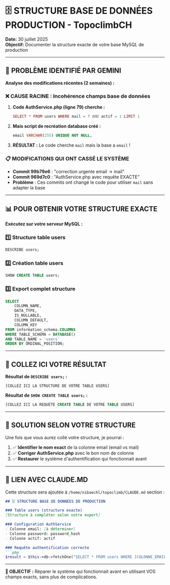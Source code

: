 # 🗄️ STRUCTURE BASE DE DONNÉES PRODUCTION - TopoclimbCH

**Date:** 30 juillet 2025  
**Objectif:** Documenter la structure exacte de votre base MySQL de production  

---

## 🚨 PROBLÈME IDENTIFIÉ PAR GEMINI

**Analyse des modifications récentes (2 semaines) :**

### ❌ **CAUSE RACINE : Incohérence champs base de données**

1. **Code AuthService.php (ligne 79) cherche :**
   ```php
   SELECT * FROM users WHERE mail = ? AND actif = 1 LIMIT 1
   ```

2. **Mais script de recréation database créé :**
   ```sql
   email VARCHAR(255) UNIQUE NOT NULL,
   ```

3. **RÉSULTAT :** Le code cherche `mail` mais la base a `email` !

### 📋 **MODIFICATIONS QUI ONT CASSÉ LE SYSTÈME**

- **Commit 99b79e6** : "correction urgente email → mail"  
- **Commit 969d7c0** : "AuthService.php avec requête EXACTE"  
- **Problème** : Ces commits ont changé le code pour utiliser `mail` sans adapter la base

---

## 📊 POUR OBTENIR VOTRE STRUCTURE EXACTE

**Exécutez sur votre serveur MySQL :**

### 1️⃣ **Structure table users**
```sql
DESCRIBE users;
```

### 2️⃣ **Création table users**
```sql
SHOW CREATE TABLE users;
```

### 3️⃣ **Export complet structure**
```sql
SELECT 
    COLUMN_NAME,
    DATA_TYPE,
    IS_NULLABLE,
    COLUMN_DEFAULT,
    COLUMN_KEY
FROM information_schema.COLUMNS 
WHERE TABLE_SCHEMA = DATABASE() 
AND TABLE_NAME = 'users'
ORDER BY ORDINAL_POSITION;
```

---

## 📝 COLLEZ ICI VOTRE RÉSULTAT

**Résultat de `DESCRIBE users;` :**
```
[COLLEZ ICI LA STRUCTURE DE VOTRE TABLE USERS]
```

**Résultat de `SHOW CREATE TABLE users;` :**
```sql
[COLLEZ ICI LA REQUÊTE CREATE TABLE DE VOTRE TABLE USERS]
```

---

## 🔧 SOLUTION SELON VOTRE STRUCTURE

Une fois que vous aurez collé votre structure, je pourrai :

1. ✅ **Identifier le nom exact** de la colonne email (email vs mail)
2. ✅ **Corriger AuthService.php** avec le bon nom de colonne  
3. ✅ **Restaurer** le système d'authentification qui fonctionnait avant

---

## 🔗 LIEN AVEC CLAUDE.MD

Cette structure sera ajoutée à `/home/nibaechl/topoclimb/CLAUDE.md` section :

```markdown
## 🗄️ STRUCTURE BASE DE DONNÉES DE PRODUCTION

### Table users (structure exacte)
[Structure à compléter selon votre export]

### Configuration AuthService
- Colonne email: [à déterminer]  
- Colonne password: password_hash
- Colonne actif: actif

### Requête authentification correcte
```php
$result = $this->db->fetchOne("SELECT * FROM users WHERE [COLONNE_EMAIL] = ? AND actif = 1 LIMIT 1", [$email]);
```

---

**🎯 OBJECTIF :** Réparer le système qui fonctionnait avant en utilisant VOS champs exacts, sans plus de complications.